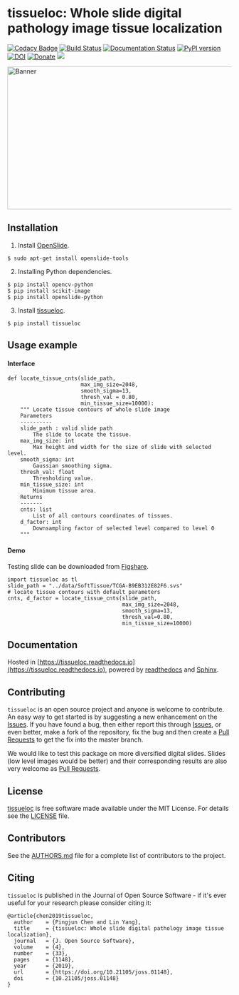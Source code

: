 tissueloc: Whole slide digital pathology image tissue localization
=============
[![Codacy Badge](https://api.codacy.com/project/badge/Grade/2f1d165f709e43c4bc6d1d3a6563418e)](https://app.codacy.com/app/PingjunChen/tissueloc?utm_source=github.com&utm_medium=referral&utm_content=PingjunChen/tissueloc&utm_campaign=Badge_Grade_Dashboard)
[![Build Status](https://travis-ci.org/PingjunChen/tissueloc.svg?branch=master)](https://travis-ci.org/PingjunChen/tissueloc)
[![Documentation Status](https://readthedocs.org/projects/tissueloc/badge/?version=latest)](https://tissueloc.readthedocs.io/en/latest/?badge=latest)
[![PyPI version](https://badge.fury.io/py/tissueloc.svg)](https://badge.fury.io/py/tissueloc)
[![DOI](http://joss.theoj.org/papers/10.21105/joss.01148/status.svg)](https://doi.org/10.21105/joss.01148)
[![Donate](https://img.shields.io/badge/Donate-PayPal-green.svg)](https://www.paypal.me/PingjunChen)
![](https://img.shields.io/github/stars/PingjunChen/tissueloc.svg)
<!-- [![DOI](https://zenodo.org/badge/DOI/10.5281/zenodo.2529982.svg)](https://doi.org/10.5281/zenodo.2529982) -->
<img src="tissuelocDemo.png" width="800" height="320" alt="Banner">

Installation
-------------
1. Install [OpenSlide](https://openslide.org/download/).
```
$ sudo apt-get install openslide-tools
```
2. Installing Python dependencies.
```
$ pip install opencv-python
$ pip install scikit-image
$ pip install openslide-python
```
3. Install [tissueloc](https://pypi.org/project/tissueloc/).
```
$ pip install tissueloc
```

Usage example
-------------
#### Interface
```
def locate_tissue_cnts(slide_path,
                       max_img_size=2048,
                       smooth_sigma=13,
                       thresh_val = 0.80,
                       min_tissue_size=10000):
    """ Locate tissue contours of whole slide image
    Parameters
    ----------
    slide_path : valid slide path
        The slide to locate the tissue.
    max_img_size: int
        Max height and width for the size of slide with selected level.
    smooth_sigma: int
        Gaussian smoothing sigma.
    thresh_val: float
        Thresholding value.
    min_tissue_size: int
        Minimum tissue area.
    Returns
    -------
    cnts: list
        List of all contours coordinates of tissues.
    d_factor: int
        Downsampling factor of selected level compared to level 0
    """
```

#### Demo
Testing slide can be downloaded from [Figshare](https://figshare.com/articles/Demo_Whole_Slide_Images/7532978).
```
import tissueloc as tl
slide_path = "../data/SoftTissue/TCGA-B9EB312E82F6.svs"
# locate tissue contours with default parameters
cnts, d_factor = locate_tissue_cnts(slide_path,
                                    max_img_size=2048,
                                    smooth_sigma=13,
                                    thresh_val=0.80,
                                    min_tissue_size=10000)
```

Documentation
-------------
Hosted in [https://tissueloc.readthedocs.io](https://tissueloc.readthedocs.io), powered by [readthedocs](https://readthedocs.org) and [Sphinx](http://www.sphinx-doc.org).

Contributing
-------------
``tissueloc`` is an  open source project and anyone is welcome to contribute. An easy way to get started is by suggesting a new enhancement on the [Issues](https://github.com/PingjunChen/tissueloc/issues). If you have found a bug, then either report this through [Issues](https://github.com/PingjunChen/tissueloc/issues), or even better, make a fork of the repository, fix the bug and then create a [Pull Requests](https://github.com/PingjunChen/tissueloc/pulls) to get the fix into the master branch.

We would like to test this package on more diversified digital slides. Slides (low level images would be better) and their corresponding results are also very welcome as [Pull Requests](https://github.com/PingjunChen/tissueloc/pulls).

License
-------------
[tissueloc](https://github.com/PingjunChen/tissueloc) is free software made available under the MIT License. For details see the [LICENSE](LICENSE) file.

Contributors
-------------
See the [AUTHORS.md](AUTHORS.md) file for a complete list of contributors to the project.

Citing
-------------
``tissueloc`` is published in the Journal of Open Source Software - if it's ever useful for your research please consider citing it:
```
@article{chen2019tissueloc,
  author    = {Pingjun Chen and Lin Yang},
  title     = {tissueloc: Whole slide digital pathology image tissue localization},
  journal   = {J. Open Source Software},
  volume    = {4},
  number    = {33},
  pages     = {1148},
  year      = {2019},
  url       = {https://doi.org/10.21105/joss.01148},
  doi       = {10.21105/joss.01148}
}
```

